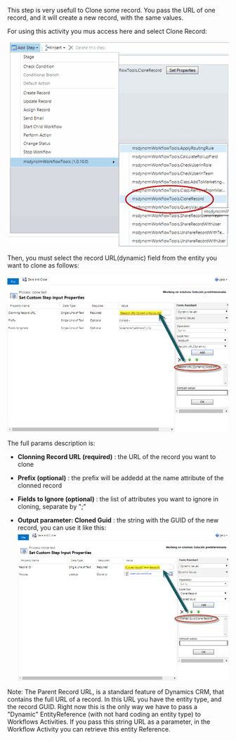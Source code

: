 This step is very usefull to Clone some record. You pass the URL of one record, and it will create a new record, with the same values.

For using this activity you mus access here and select Clone Record:

![](Clone%20Record_wfclone.gif)

Then, you must select the record URL(dynamic) field from the entity you want to clone as follows:

![](CloneRecord44_1.png)

The full params description is:
* **Clonning Record URL (required)** : the URL of the record you want to clone
* **Prefix (optional)** : the prefix will be addedd at the name attribute of the clonned record 
* **Fields to Ignore (optional)** : the list of attributes you want to ignore in cloning, separate by ";"

* **Output parameter: Cloned Guid** : the string with the GUID of the new record, you can use it like this:
![](CloneRecord44_2.png)

Note: The Parent Record URL, is a standard feature of Dynamics CRM, that contains the full URL of a record. In this URL you have the entity type, and the record GUID. Right now this is the only way we have to pass a "Dynamic" EntityReference (with not hard coding an entity type) to Workflows Activities. If you pass this string URL as a parameter, in the Workflow Activity you can retrieve this entity Reference.
